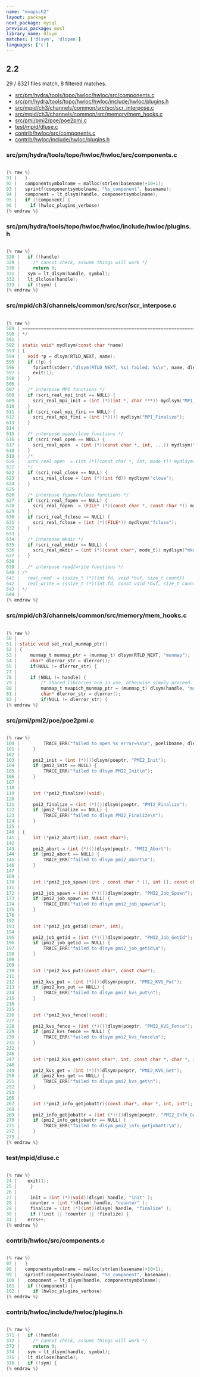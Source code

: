 ```yaml
---
name: "mvapich2"
layout: package
next_package: mysql
previous_package: musl
library_name: dlsym
matches: ['dlsym', 'dlopen']
languages: ['c']
---
```

## 2.2
29 / 8321 files match, 8 filtered matches.

 - [src/pm/hydra/tools/topo/hwloc/hwloc/src/components.c](#srcpmhydratoolstopohwlochwlocsrccomponentsc)
 - [src/pm/hydra/tools/topo/hwloc/hwloc/include/hwloc/plugins.h](#srcpmhydratoolstopohwlochwlocincludehwlocpluginsh)
 - [src/mpid/ch3/channels/common/src/scr/scr_interpose.c](#srcmpidch3channelscommonsrcscrscr_interposec)
 - [src/mpid/ch3/channels/common/src/memory/mem_hooks.c](#srcmpidch3channelscommonsrcmemorymem_hooksc)
 - [src/pmi/pmi2/poe/poe2pmi.c](#srcpmipmi2poepoe2pmic)
 - [test/mpid/dluse.c](#testmpiddlusec)
 - [contrib/hwloc/src/components.c](#contribhwlocsrccomponentsc)
 - [contrib/hwloc/include/hwloc/plugins.h](#contribhwlocincludehwlocpluginsh)

### src/pm/hydra/tools/topo/hwloc/hwloc/src/components.c

```c

{% raw %}
91 |   }
92 |   componentsymbolname = malloc(strlen(basename)+10+1);
93 |   sprintf(componentsymbolname, "%s_component", basename);
94 |   component = lt_dlsym(handle, componentsymbolname);
95 |   if (!component) {
96 |     if (hwloc_plugins_verbose)
{% endraw %}

```
### src/pm/hydra/tools/topo/hwloc/hwloc/include/hwloc/plugins.h

```c

{% raw %}
328 |   if (!handle)
329 |     /* cannot check, assume things will work */
330 |     return 0;
331 |   sym = lt_dlsym(handle, symbol);
332 |   lt_dlclose(handle);
333 |   if (!sym) {
{% endraw %}

```
### src/mpid/ch3/channels/common/src/scr/scr_interpose.c

```c

{% raw %}
589 | ==============================================================================
590 | */
591 | 
592 | static void* mydlsym(const char *name)
593 | {
594 |   void *p = dlsym(RTLD_NEXT, name);
595 |   if (!p) {
596 |     fprintf(stderr,"dlsym(RTLD_NEXT, %s) failed: %s\n", name, dlerror());
597 |     exit(1);
598 |   }
606 | 
607 |   /* interpose MPI functions */
608 |   if (scri_real_mpi_init == NULL) {
609 |     scri_real_mpi_init = (int (*)(int *, char ***)) mydlsym("MPI_Init");
610 |   }
611 |   if (scri_real_mpi_fini == NULL) {
612 |     scri_real_mpi_fini = (int (*)()) mydlsym("MPI_Finalize");
613 |   }
614 | 
615 |   /* interpose open/close functions */
616 |   if (scri_real_open == NULL) {
617 |     scri_real_open  = (int (*)(const char *, int, ...)) mydlsym("open");
618 |   }
619 |   /*
620 |   scri_real_open  = (int (*)(const char *, int, mode_t)) mydlsym("open");
621 |   */
622 |   if (scri_real_close == NULL) {
623 |     scri_real_close = (int (*)(int fd)) mydlsym("close");
624 |   }
625 | 
626 |   /* interpose fopen/fclose functions */
627 |   if (scri_real_fopen == NULL) {
628 |     scri_real_fopen  = (FILE* (*)(const char *, const char *)) mydlsym("fopen");
629 |   }
630 |   if (scri_real_fclose == NULL) {
631 |     scri_real_fclose = (int (*)(FILE*)) mydlsym("fclose");
632 |   }
633 | 
634 |   /* interpose mkdir */
635 |   if (scri_real_mkdir == NULL) {
636 |     scri_real_mkdir = (int (*)(const char*, mode_t)) mydlsym("mkdir");
637 |   }
638 | 
639 |   /* interpose read/write functions */
640 | /*
641 |   real_read  = (ssize_t (*)(int fd, void *buf, size_t count))       mydlsym("read");
642 |   real_write = (ssize_t (*)(int fd, const void *buf, size_t count)) mydlsym("write");
643 | */
644 | 
{% endraw %}

```
### src/mpid/ch3/channels/common/src/memory/mem_hooks.c

```c

{% raw %}
50 | 
51 | static void set_real_munmap_ptr()
52 | {
53 |     munmap_t munmap_ptr = (munmap_t) dlsym(RTLD_NEXT, "munmap");
54 |     char* dlerror_str = dlerror();
55 |     if(NULL != dlerror_str) {
77 | 
78 |     if (NULL != handle) {
79 |         /* Shared libraries are in use, otherwise simply proceed. */
80 |         munmap_t mvapich_munmap_ptr = (munmap_t) dlsym(handle, "munmap");
81 |         char* dlerror_str = dlerror();
82 |         if(NULL != dlerror_str) {
{% endraw %}

```
### src/pmi/pmi2/poe/poe2pmi.c

```c

{% raw %}
100 |         TRACE_ERR("failed to open %s error=%s\n", poelibname, dlerror());
101 |     }
102 | 
103 |     pmi2_init = (int (*)())dlsym(poeptr, "PMI2_Init");
104 |     if (pmi2_init == NULL) {
105 |         TRACE_ERR("failed to dlsym PMI2_Init\n");
106 |     }
107 | 
118 | 
119 |     int (*pmi2_finalize)(void);
120 | 
121 |     pmi2_finalize = (int (*)())dlsym(poeptr, "PMI2_Finalize");
122 |     if (pmi2_finalize == NULL) {
123 |         TRACE_ERR("failed to dlsym PMI2_Finalize\n");
124 |     }
125 | 
140 | {
141 |     int (*pmi2_abort)(int, const char*);
142 | 
143 |     pmi2_abort = (int (*)())dlsym(poeptr, "PMI2_Abort");
144 |     if (pmi2_abort == NULL) {
145 |         TRACE_ERR("failed to dlsym pmi2_abort\n");
146 |     }
147 | 
169 | 
170 |     int (*pmi2_job_spawn)(int , const char * [], int [], const char ** [],const int [],const int [],const struct MPID_Info *[],int ,const struct MPID_Info *[],char jobId[],int ,int []);
171 | 
172 |     pmi2_job_spawn = (int (*)())dlsym(poeptr, "PMI2_Job_Spawn");
173 |     if (pmi2_job_spawn == NULL) {
174 |         TRACE_ERR("failed to dlsym pmi2_job_spawn\n");
175 |     }
176 | 
192 | 
193 |     int (*pmi2_job_getid)(char*, int);
194 | 
195 |     pmi2_job_getid = (int (*)())dlsym(poeptr, "PMI2_Job_GetId");
196 |     if (pmi2_job_getid == NULL) {
197 |         TRACE_ERR("failed to dlsym pmi2_job_getid\n");
198 |     }
199 | 
209 | 
210 |     int (*pmi2_kvs_put)(const char*, const char*);
211 | 
212 |     pmi2_kvs_put = (int (*)())dlsym(poeptr, "PMI2_KVS_Put");
213 |     if (pmi2_kvs_put == NULL) {
214 |         TRACE_ERR("failed to dlsym pmi2_kvs_put\n");
215 |     }
216 | 
225 | 
226 |     int (*pmi2_kvs_fence)(void);
227 | 
228 |     pmi2_kvs_fence = (int (*)())dlsym(poeptr, "PMI2_KVS_Fence");
229 |     if (pmi2_kvs_fence == NULL) {
230 |         TRACE_ERR("failed to dlsym pmi2_kvs_fence\n");
231 |     }
232 | 
246 | 
247 |     int (*pmi2_kvs_get)(const char*, int, const char *, char *, int, int*);
248 | 
249 |     pmi2_kvs_get = (int (*)())dlsym(poeptr, "PMI2_KVS_Get");
250 |     if (pmi2_kvs_get == NULL) {
251 |         TRACE_ERR("failed to dlsym pmi2_kvs_get\n");
252 |     }
253 | 
266 | 
267 |     int (*pmi2_info_getjobattr)(const char*, char *, int, int*);
268 | 
269 |     pmi2_info_getjobattr = (int (*)())dlsym(poeptr, "PMI2_Info_GetJobAttr");
270 |     if (pmi2_info_getjobattr == NULL) {
271 |         TRACE_ERR("failed to dlsym pmi2_info_getjobattr\n");
272 |     }
273 | 
{% endraw %}

```
### test/mpid/dluse.c

```c

{% raw %}
24 | 	exit(1);
25 |     }
26 | 
27 |     init = (int (*)(void))dlsym( handle, "init" );
28 |     counter = (int *)dlsym( handle, "counter" );
29 |     finalize = (int (*)(int))dlsym( handle, "finalize" );
30 |     if (!init || !counter || !finalize) {
31 | 	errs++;
{% endraw %}

```
### contrib/hwloc/src/components.c

```c

{% raw %}
97 |   }
98 |   componentsymbolname = malloc(strlen(basename)+10+1);
99 |   sprintf(componentsymbolname, "%s_component", basename);
100 |   component = lt_dlsym(handle, componentsymbolname);
101 |   if (!component) {
102 |     if (hwloc_plugins_verbose)
{% endraw %}

```
### contrib/hwloc/include/hwloc/plugins.h

```c

{% raw %}
371 |   if (!handle)
372 |     /* cannot check, assume things will work */
373 |     return 0;
374 |   sym = lt_dlsym(handle, symbol);
375 |   lt_dlclose(handle);
376 |   if (!sym) {
{% endraw %}

```